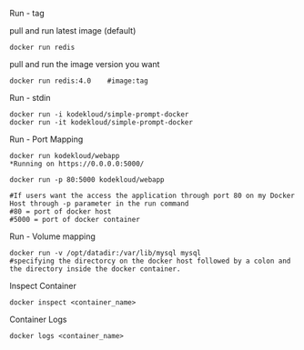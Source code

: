 Run - tag

pull and run latest image (default)
```
docker run redis
```

pull and run the image version you want
```
docker run redis:4.0    #image:tag
```

Run - stdin
```
docker run -i kodekloud/simple-prompt-docker
docker run -it kodekloud/simple-prompt-docker
```

Run - Port Mapping
```
docker run kodekloud/webapp
*Running on https://0.0.0.0:5000/

docker run -p 80:5000 kodekloud/webapp 

#If users want the access the application through port 80 on my Docker Host through -p parameter in the run command
#80 = port of docker host
#5000 = port of docker container
```
Run - Volume mapping

```
docker run -v /opt/datadir:/var/lib/mysql mysql
#specifying the directorcy on the docker host followed by a colon and the directory inside the docker container.
```

Inspect Container
```
docker inspect <container_name>
```

Container Logs
```
docker logs <container_name>
```


